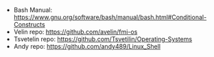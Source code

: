 - Bash Manual: https://www.gnu.org/software/bash/manual/bash.html#Conditional-Constructs
- Velin repo: https://github.com/avelin/fmi-os
- Tsvetelin repo: https://github.com/Tsvetilin/Operating-Systems
- Andy repo: https://github.com/andy489/Linux_Shell